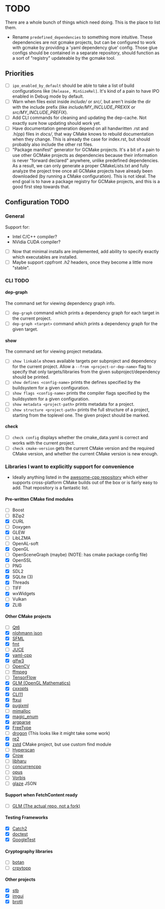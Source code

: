 # TODO

There are a whole bunch of things which need doing. This is the place to list them.

- Rename `predefined_dependencies` to something more intuitive. These dependencies are not gcmake projects,
  but can be configured to work with gcmake by providing a 'yaml dependency glue' config. Those glue configs
  should be contained in a separate repository, should function as a sort of "registry" updateable by the
  gcmake tool.

## Priorities

- [ ] `ipo_enabled_by_default` should be able to take a list of build configurations like `[Release, MinSizeRel]`. It's kind of a pain to have IPO enabled in Debug mode by default.
- [ ] Warn when files exist inside *include/* or *src/*, but aren't inside the dir with the include prefix
  (like *include/MY_INCLUDE_PREXIX* or *src/MY_INCLUDE_PREFIX*).
- [ ] Add CLI commands for cleaning and updating the dep-cache. Not exactly sure how updating should work yet.
- [ ] Have documentation generation depend on all handwritten .rst and .h(pp) files in *docs/*, that way
  CMake knows to rebuild documentation when they change. This is already the case for index.rst, but should
  probably also include the other rst files.
- [ ] "Package manifest" generator for GCMake projects. It's a bit of a pain to use other GCMake projects
  as dependencies because their information is never "forward declared" anywhere, unlike predefined dependencies.
  As a result, we can only generate a proper CMakeLists.txt and fully analyze the project tree once all GCMake
  projects have already been downloaded (by running a CMake configuration). This is not ideal. The end goal
  is to have a package registry for GCMake projects, and this is a good first step towards that.

## Configuration TODO

### General

Support for:

- Intel C/C++ compiler?
- NVidia CUDA compiler?

- [ ] Now that minimal installs are implemented, add ability to specify exactly which executables are installed.
- [ ] Maybe support cppfront *.h2* headers, once they become a little more "stable".

### CLI TODO

#### dep-graph

The command set for viewing dependency graph info.

- [ ] `dep-graph` command which prints a dependency graph for each target in the current project.
- [ ] `dep-graph <target>` command which prints a dependency graph for the given target.

#### show

The command set for viewing project metadata.

- [ ] `show linkable` shows available targets per subproject and dependency for the current project.
        Allow a `--from <project-or-dep-name>` flag to specify that only targets/libraries from
        the given subproject/dependency should be printed.
- [ ] `show defines <config-name>` prints the defines specified by the buildsystem for a
        given configuration.
- [ ] `show flags <config-name>` prints the compiler flags specified by the buildsystem for
        a given configuration.
- [ ] `show metadata <project-path>` prints metadata for a project.
- [ ] `show structure <project-path>` prints the full structure of a project, starting from the toplevel
        one. The given project should be marked.

#### check

- [ ] `check config` displays whether the cmake_data.yaml is correct and works with the current project.
- [ ] `check cmake-version` gets the current CMake version and the required CMake version, and whether
        the current CMake version is new enough.

### Libraries I want to explicitly support for convenience

- Ideally anything listed in the [awesome-cpp repository](https://github.com/fffaraz/awesome-cpp) which either
  supports cross-platform CMake builds out of the box or is fairly easy to add. That repository is a fantastic
  list.

#### Pre-written CMake find modules

- [ ] Boost
- [ ] BZip2
- [x] CURL
- [ ] Doxygen
- [x] GLEW
- [ ] LibLZMA
- [ ] OpenAL-soft
- [x] OpenGL
- [ ] OpenSceneGraph (maybe) (NOTE: has cmake package config file)
- [x] OpenSSL
- [ ] PNG
- [x] SDL2
- [x] SQLite (3)
- [x] Threads
- [ ] TIFF
- [x] wxWidgets
- [ ] Vulkan
- [x] ZLIB

#### Other CMake projects

- [ ] [Qt6](https://www.qt.io/product/qt6)
- [x] [nlohmann json](https://github.com/nlohmann/json)
- [x] [SFML](https://www.sfml-dev.org/)
- [x] [fmt](https://github.com/fmtlib/fmt)
- [ ] [JUCE](https://juce.com/)
- [x] [yaml-cpp](https://github.com/jbeder/yaml-cpp)
- [x] [glfw3](https://www.glfw.org/)
- [ ] [OpenCV](https://opencv.org/)
- [ ] [ffmpeg](https://www.ffmpeg.org/)
- [ ] [TensorFlow](https://www.tensorflow.org/)
- [x] [GLM (OpenGL Mathematics)](https://github.com/g-truc/glm)
- [x] [cxxopts](https://github.com/jarro2783/cxxopts)
- [x] [CLI11](https://github.com/CLIUtils/CLI11)
- [x] [ftxui](https://github.com/ArthurSonzogni/FTXUI)
- [x] [pugixml](https://github.com/zeux/pugixml)
- [ ] [mimalloc](https://github.com/microsoft/mimalloc)
- [x] [magic_enum](https://github.com/Neargye/magic_enum)
- [x] [argparse](https://github.com/p-ranav/argparse)
- [x] [FreeType](https://freetype.org/index.html)
- [ ] [drogon](https://github.com/drogonframework/drogon) (This looks like it might take some work)
- [x] [re2](https://github.com/google/re2)
- [x] [zstd](https://github.com/facebook/zstd) CMake project, but use custom find module
- [ ] [Hyperscan](https://github.com/intel/hyperscan)
- [x] [Crow](https://github.com/CrowCpp/Crow)
- [ ] [libharu](https://github.com/libharu/libharu)
- [ ] [concurrencpp](https://github.com/David-Haim/concurrencpp)
- [ ] [opus](https://opus-codec.org/)
- [ ] [Vorbis](https://xiph.org/vorbis/)
- [ ] [glaze](https://github.com/stephenberry/glaze) JSON

#### Support when FetchContent ready

- [ ] [GLM (The actual repo, not a fork)](https://github.com/g-truc/glm)

#### Testing Frameworks

- [x] [Catch2](https://github.com/catchorg/Catch2)
- [x] [doctest](https://github.com/doctest/doctest)
- [x] [GoogleTest](https://github.com/google/googletest)

#### Cryptography libraries

- [ ] [botan](https://github.com/randombit/botan)
- [ ] [crpytopp](https://github.com/weidai11/cryptopp)

#### Other projects

- [x] [stb](https://github.com/nothings/stb)
- [x] [imgui](https://github.com/ocornut/imgui)
- [x] [brotli](https://github.com/google/brotli)
